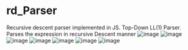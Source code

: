 # rd_Parser
Recursive descent parser implemented in JS. Top-Down LL(1) Parser.
Parses the expression in recursive Descent manner
![image](https://github.com/sthita-sid-pragya/rd_Parser/assets/111762222/8c7240a8-56b7-4140-afa9-c733e9344bc9)
![image](https://github.com/sthita-sid-pragya/rd_Parser/assets/111762222/0327afa8-2dd7-49a0-9389-30d8b465e5d0)
![image](https://github.com/sthita-sid-pragya/rd_Parser/assets/111762222/f9734c11-2e24-49df-930a-f7cf50fb14f2)
![image](https://github.com/sthita-sid-pragya/rd_Parser/assets/111762222/ea9a7753-d200-4546-a03c-66bc553e465a)
![image](https://github.com/sthita-sid-pragya/rd_Parser/assets/111762222/40dee492-e978-45f3-8f67-e6f5b8d8cc13)
![image](https://github.com/sthita-sid-pragya/rd_Parser/assets/111762222/75d3dc88-b83d-4152-9be6-463caf789905)
![image](https://github.com/sthita-sid-pragya/rd_Parser/assets/111762222/6acd20e5-2729-4755-813f-f5049c6c2d64)





